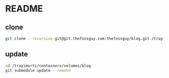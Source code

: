 # README


## clone

```bash
git clone --recursive git@git.thefossguy.com:thefossguy/blog.git /trayimurti/containers/volumes/blog
```

## update

```bash
cd /trayimurti/containers/volumes/blog
git submodule update --remote
```
